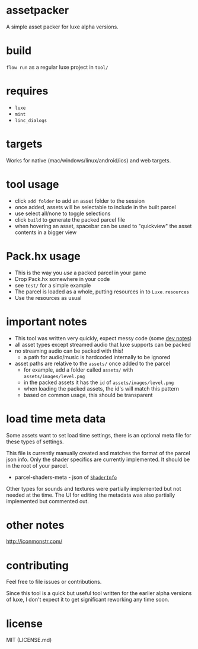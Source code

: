 # assetpacker
A simple asset packer for luxe alpha versions.

# build

`flow run` as a regular luxe project in `tool/`

# requires
- `luxe`
- `mint`
- `linc_dialogs`

# targets

Works for native (mac/windows/linux/android/ios) and web targets.

# tool usage

- click `add folder` to add an asset folder to the session
- once added, assets will be selectable to include in the built parcel
- use select all/none to toggle selections
- click `build` to generate the packed parcel file
- when hovering an asset, spacebar can be used to "quickview" the asset contents in a bigger view

# Pack.hx usage

- This is the way you _use_ a packed parcel in your game
- Drop Pack.hx somewhere in your code
- see `test/` for a simple example
- The parcel is loaded as a whole, putting resources in to `Luxe.resources`
- Use the resources as usual

# important notes

- This tool was written very quickly, expect messy code (some [dev notes](http://snowkit.org/2015/08/10/snowkit-dev-log-6-community/#assetpackerround2))
- all asset types except streamed audio that luxe supports can be packed
- no streaming audio can be packed with this!
    + a path for audio/music is hardcoded internally to be ignored
- asset paths are relative to the `assets/` once added to the parcel
    + for example, add a folder called `assets/` with `assets/images/level.png`
    + in the packed assets it has the `id` of `assets/images/level.png`
    + when loading the packed assets, the id's will match this pattern
    + based on common usage, this should be transparent

# load time meta data
Some assets want to set load time settings, there is an optional meta file for these types of settings. 

This file is currently manually created and matches the format of the parcel json info. Only the shader specifics are currently implemented. It should be in the root of your parcel.

- parcel-shaders-meta - json of [`ShaderInfo`](https://luxeengine.com/docs/api/luxe/ShaderInfo.html)

Other types for sounds and textures were partially implemented but not needed at the time. The UI for editing the metadata was also partially implemented but commented out.

# other notes

http://iconmonstr.com/

# contributing

Feel free to file issues or contributions. 

Since this tool is a quick but useful tool written for the earlier alpha versions of luxe, I don't expect it to get significant reworking any time soon. 

# license 

MIT (LICENSE.md)